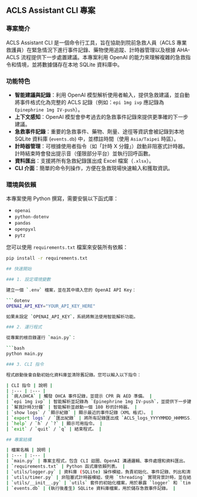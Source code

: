 ## ACLS Assistant CLI 專案

### 專案簡介

ACLS Assistant CLI 是一個命令行工具，旨在協助到院前急救人員（ACLS 專業救護員）在緊急情況下進行事件記錄、藥物使用追蹤、計時器管理以及根據 AHA-ACLS 流程提供下一步處置建議。本專案利用 OpenAI 的能力來理解複雜的急救指令和情境，並將數據儲存在本地 SQLite 資料庫中。

### 功能特色

* **智能建議與記錄**：利用 OpenAI 模型解析使用者輸入，提供急救建議，並自動將事件格式化為完整的 ACLS 記錄（例如：`epi 1mg ivp` 應記錄為 `Epinephrine 1mg IV-push`）。
* **上下文感知**：OpenAI 模型會參考過去的急救事件記錄來提供更準確的下一步建議。
* **急救事件記錄**：重要的急救事件、藥物、劑量、途徑等資訊會被記錄到本地 SQLite 資料庫 (`events.db`) 中，並標註時間（使用 `Asia/Taipei` 時區）。
* **計時器管理**：可根據使用者指令（如「計時 X 分鐘」）啟動非阻塞式計時器。計時結束時會發出提示音（僅限部分平台）並執行回呼函數。
* **資料匯出**：支援將所有急救紀錄匯出成 Excel 檔案（`.xlsx`）。
* **CLI 介面**：簡單的命令列操作，方便在急救現場快速輸入和獲取資訊。

### 環境與依賴

本專案使用 Python 撰寫，需要安裝以下函式庫：

* `openai`
* `python-dotenv`
* `pandas`
* `openpyxl`
* `pytz`

您可以使用 `requirements.txt` 檔案來安裝所有依賴：
```bash
pip install -r requirements.txt

## 快速開始

### 1. 設定環境變數

建立一個 `.env` 檔案，並在其中填入您的 OpenAI API Key：

```dotenv
OPENAI_API_KEY="YOUR_API_KEY_HERE"

如果未設定 `OPENAI_API_KEY`，系統將無法使用智能解析功能。

### 2. 運行程式

從專案的根目錄運行 `main.py`：

```bash
python main.py

### 3. CLI 指令

程式啟動後會自動初始化資料庫並清除舊記錄。您可以輸入以下指令：

| CLI 指令 | 說明 |
| :--- | :--- |
| `病人OHCA` | 觸發 OHCA 事件記錄，並提示 CPR 與 AED 準備。 |
| `epi 1mg ivp` | 智能解析並記錄為 `Epinephrine 1mg IV-push`，並提供下一步建議。 |
| `幫我計時3分鐘` | 智能解析並啟動一個 180 秒的計時器。 |
| `show logs` / `顯示紀錄` | 顯示最近的事件記錄（XML 格式）。 |
| `export logs` / `匯出紀錄` | 將所有記錄匯出成 `ACLS_logs_YYYYMMDD_HHMMSS.xlsx` 檔案。 |
| `help` / `h` / `?` | 顯示可用指令。 |
| `exit` / `quit` / `q` | 結束程式。 |

## 專案結構

| 檔案名稱 | 說明 |
| :--- | :--- |
| `main.py` | 專案主程式，包含 CLI 迴圈、OpenAI 溝通邏輯、事件處理和資料匯出。 |
| `requirements.txt` | Python 函式庫依賴列表。 |
| `utils/logger.py` | 資料庫 (SQLite) 操作模組，負責初始化、事件記錄、列出和清除記錄。 |
| `utils/timer.py` | 非阻塞式計時器模組，使用 `threading` 實現背景計時，並在結束時執行回呼函數。 |
| `utils/__init__.py` | `utils` 套件的初始化檔案，用於暴露 `logger` 和 `timer` 模組中的函式。 |
| `events.db` | (執行後產生) SQLite 資料庫檔案，用於儲存急救事件記錄。 |
